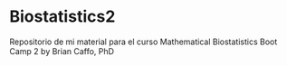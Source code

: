 Biostatistics2
==============

Repositorio de mi material para el curso Mathematical Biostatistics Boot Camp 2
by Brian Caffo, PhD
